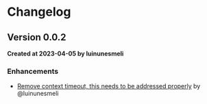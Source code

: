 # Changelog

## Version 0.0.2
**Created at 2023-04-05 by luinunesmeli**

### Enhancements
* [Remove context timeout, this needs to be addressed properly](https://github.com/luinunesmeli/goscriba/pull/60) by @luinunesmeli

